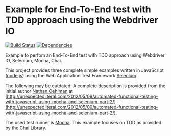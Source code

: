 # Example for End-To-End test with TDD approach using the Webdriver IO

[![Build Status](https://travis-ci.org/leutloff/e2e-webdriverio-mocha-tdd-example.png?branch=master)](https://travis-ci.org/leutloff/e2e-webdriverio-mocha-tdd-example)
[![Dependencies](https://gemnasium.com/leutloff/e2e-webdriverio-mocha-tdd-example.png)](https://gemnasium.com/leutloff/e2e-webdriverio-mocha-tdd-example)

Example to perfom an End-To-End test with TDD approach using Webdriver IO, Selenium, Mocha, Chai.

This project provides three complete simple examples written in JavaScript ([node.js](http://nodejs.org/)) 
using the Web Application Test Framework [Selenium](http://docs.seleniumhq.org/projects/webdriver/). 

The following may be outdated:
A complete description is provided from the initial author [Nathan Oehlman](https://github.com/nathanoehlman) at 
[http://unexpectedliteral.com/2012/05/09/automated-functional-testing-with-javascript-using-mocha-and-selenium-part-2/](http://unexpectedliteral.com/2012/05/09/automated-functional-testing-with-javascript-using-mocha-and-selenium-part-2/).

The used test runner is [Mocha](http://visionmedia.github.io/mocha/). 
This example focuses on TDD as provided by the [Chai](http://chaijs.com/) Library.



